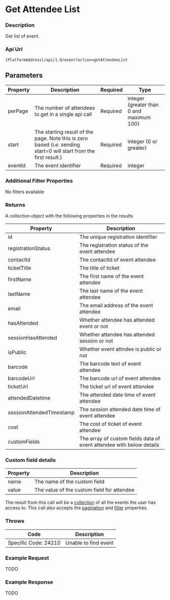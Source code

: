 # Get Attendee List

### Description

Get list of event.

### Api Url

`[PlatformAddress]/api/1.0/event?action=getAttendeeList`

## Parameters

| Property | Description | Required | Type |
| --- | --- | --- | --- |
| perPage | The number of attendees to get in a single api call | Required | integer \(greater than 0 and maximum 100\) |
| start | The starting result of the page. Note this is zero based \(i.e. sending start=0 will start from the first result.\) | Required | integer \(0 or greater\) |
| eventId | The event identifier | Required | integer |

### Additional Filter Properties

No filters available

### Returns

A collection object with the following properties in the results

| Property | Description |
| --- | --- |
| id | The unique registration identifier |
| registrationStatus | The registration status of the event attendee |
| contactId | The contactId of event attendee |
| ticketTitle | The title of ticket |
| firstName | The first name of the event attendee |
| lastName | The last name of the event attendee |
| email | The email address of the event attendee |
| hasAttended | Whether attendee has attended event or not |
| sessionHasAttended | Whether attendee has attended session or not |
| isPublic | Whether event attndee is public or not |
| barcode | The barcode text of event attendee |
| barcodeUrl | The barcode url of event attendee |
| ticketUrl | The ticket url of event attendee |
| attendedDatetime | The attended date time of event attendee |
| sessionAttendedTimestamp | The session attended date time of event attendee |
| cost | The cost of ticket of event attendee |
| customFields | The array of custom fields data of event attendee with below details |

### Custom field details

| Property | Description |
| --- | --- |
| name | The name of the custom field |
| value | The value of the custom field for attendee |

The result from this call will be a [collection](./#collections) of all the events the user has access to. This call also accepts the [pagination](./#pagination) and [filter](./#filtering) properties.

### Throws

| Code | Description |
| -------------------- | -------------------- |
| Specific Code: 24210 | Unable to find event |

### Example Request

TODO

### Example Response

TODO

